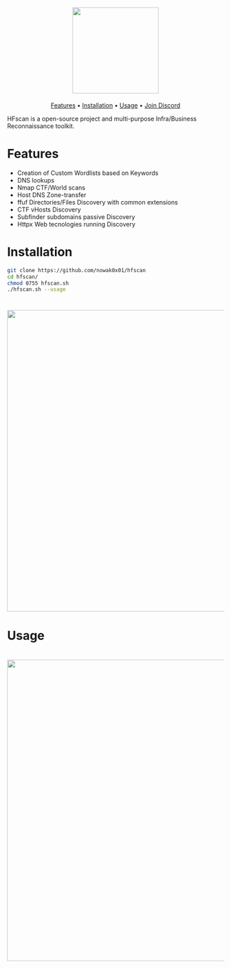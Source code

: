 <h1 align="center">
  <img src="https://imgur.com/AsSk5ie" width="200px"></a>
  <br>
</h1>

<p align="center">
  <a href="#features">Features</a> •
  <a href="#installation">Installation</a> •
  <a href="#usage">Usage</a> •
  <a href="https://discord.gg/PePM2NR5zS">Join Discord</a>
</p>

HFscan is a open-source project and multi-purpose Infra/Business Reconnaissance toolkit.

# Features

- Creation of Custom Wordlists based on Keywords
- DNS lookups
- Nmap CTF/World scans
- Host DNS Zone-transfer
- ffuf Directories/Files Discovery with common extensions
- CTF vHosts Discovery
- Subfinder subdomains passive Discovery
- Httpx Web tecnologies running Discovery


# Installation

```sh
git clone https://github.com/nowak0x01/hfscan
cd hfscan/
chmod 0755 hfscan.sh
./hfscan.sh --usage
```

<h1 align="center">
  <img src="https://imgur.com/gnsoZGZ" width="700px"></a>
  <br>
</h1>



# Usage

<h1 align="center">
  <img src="https://imgur.com/0Q0vVNs" width="700px"></a>
  <br>
</h1>
